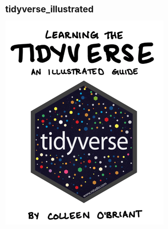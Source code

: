 # tidyverse_illustrated

<img src="https://github.com/cobriant/tidyverse_illustrated/blob/main/Learning%20the%20Tidyverse-01.png?raw=true&s=75" alt="Tidyverse Illustrated" />

